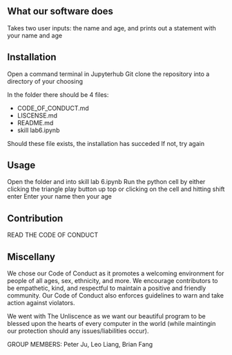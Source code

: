 ## What our software does
Takes two user inputs: the name and age, and prints out a statement with your name and age


## Installation
Open a command terminal in Jupyterhub 
Git clone the repository into a directory of your choosing

In the folder there should be 4 files:
- CODE_OF_CONDUCT.md
- LISCENSE.md
- README.md
- skill lab6.ipynb

Should these file exists, the installation has succeded
If not, try again


## Usage
Open the folder and into skill lab 6.ipynb
Run the python cell by either clicking the triangle play button up top or clicking on the cell and hitting shift enter
Enter your name then your age


## Contribution
READ THE CODE OF CONDUCT



## Miscellany
We chose our Code of Conduct as it promotes a welcoming environment for people of all ages, sex, ethnicity, and more. We encourage contributors to be empathetic, kind, and respectful to maintain a positive and friendly community. Our Code of Conduct also enforces guidelines to warn and take action against violators.

We went with The Unliscence as we want our beautiful program to be blessed upon the hearts of every computer in the world (while maintingin our protection should any issues/liabilities occur).



GROUP MEMBERS: Peter Ju, Leo Liang, Brian Fang